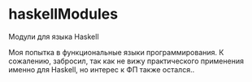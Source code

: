 # haskellModules
Модули для языка Haskell

Моя попытка в функциональные языки программирования. К сожалению, забросил, так как не вижу практического применения именно для Haskell, но интерес к ФП также остался..

